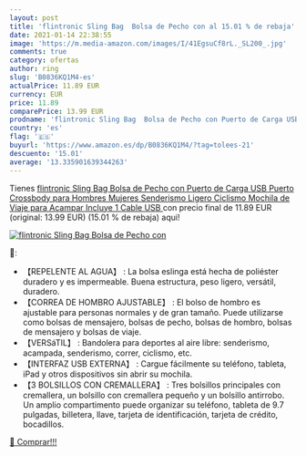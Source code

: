```yaml
---
layout: post
title: 'flintronic Sling Bag  Bolsa de Pecho con al 15.01 % de rebaja'
date: 2021-01-14 22:38:55
image: 'https://m.media-amazon.com/images/I/41EgsuCf8rL._SL200_.jpg'
comments: true
category: ofertas
author: ring
slug: 'B0836KQ1M4-es'
actualPrice: 11.89 EUR
currency: EUR
price: 11.89
comparePrice: 13.99 EUR
prodname: 'flintronic Sling Bag  Bolsa de Pecho con Puerto de Carga USB  Puerto Crossbody para Hombres Mujeres Senderismo Ligero Ciclismo Mochila de Viaje para Acampar  Incluye 1 Cable USB '
country: 'es'
flag: '🇪🇸'
buyurl: 'https://www.amazon.es/dp/B0836KQ1M4/?tag=tolees-21'
descuento: '15.01'
average: '13.335901639344263'
---
```


Tienes [flintronic Sling Bag  Bolsa de Pecho con Puerto de Carga USB  Puerto Crossbody para Hombres Mujeres Senderismo Ligero Ciclismo Mochila de Viaje para Acampar  Incluye 1 Cable USB ](https://www.amazon.es/dp/B0836KQ1M4/?tag=tolees-21) con precio final de  11.89 EUR (original: 13.99 EUR) (15.01 %  de rebaja) aqui!

[![flintronic Sling Bag  Bolsa de Pecho con](https://m.media-amazon.com/images/I/41EgsuCf8rL._SL200_.jpg)](https://www.amazon.es/dp/B0836KQ1M4/?tag=tolees-21)

🔎:

- 【REPELENTE AL AGUA】 : La bolsa eslinga está hecha de poliéster duradero y es impermeable. Buena estructura, peso ligero, versátil, duradero.
- 【CORREA DE HOMBRO AJUSTABLE】 : El bolso de hombro es ajustable para personas normales y de gran tamaño. Puede utilizarse como bolsas de mensajero, bolsas de pecho, bolsas de hombro, bolsas de mensajero y bolsas de viaje.
- 【VERSáTIL】 : Bandolera para deportes al aire libre: senderismo, acampada, senderismo, correr, ciclismo, etc.
- 【INTERFAZ USB EXTERNA】 : Cargue fácilmente su teléfono, tableta, iPad y otros dispositivos sin abrir su mochila.
- 【3 BOLSILLOS CON CREMALLERA】 : Tres bolsillos principales con cremallera, un bolsillo con cremallera pequeño y un bolsillo antirrobo. Un amplio compartimento puede organizar su teléfono, tableta de 9.7 pulgadas, billetera, llave, tarjeta de identificación, tarjeta de crédito, bocadillos.

[🛒 Comprar!!!](https://www.amazon.es/dp/B0836KQ1M4/?tag=tolees-21)
